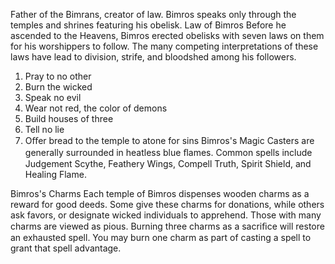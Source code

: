Father of the Bimrans, creator of law.
Bimros speaks only through the temples
and shrines featuring his obelisk.
Law of Bimros
Before he ascended to the Heavens, Bimros
erected obelisks with seven laws on them
for his worshippers to follow. The many
competing interpretations of these laws
have lead to division, strife, and bloodshed
among his followers.
1. Pray to no other
2. Burn the wicked
3. Speak no evil
4. Wear not red, the color of demons
5. Build houses of three
6. Tell no lie
7. Oﬀer bread to the temple to atone for
sins
Bimros's Magic
Casters are generally surrounded in
heatless blue ﬂames. Common spells
include Judgement Scythe, Feathery
Wings, Compell Truth, Spirit Shield, and
Healing Flame.

Bimros's Charms
Each temple of Bimros dispenses wooden
charms as a reward for good deeds. Some
give these charms for donations, while
others ask favors, or designate wicked
individuals to apprehend. Those with many
charms are viewed as pious. Burning three
charms as a sacriﬁce will restore an
exhausted spell. You may burn one charm
as part of casting a spell to grant that spell
advantage.